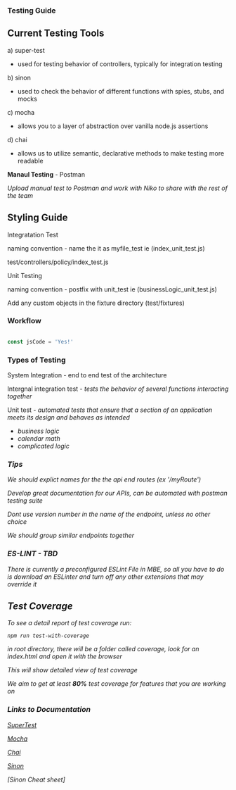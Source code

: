 ### Testing Guide

## Current Testing Tools 
a) super-test 

- used for testing behavior of controllers, typically for integration testing

b) sinon 
 
 - used to check the behavior of different functions with spies, stubs, and mocks

c) mocha 

- allows you to a layer of abstraction over vanilla node.js assertions 

d) chai 

- allows us to utilize semantic, declarative methods to make testing more readable 


<b>Manaul Testing</b>  - Postman 

<i>Upload manual test to Postman and work with Niko to share with the rest of the team </i>


## Styling Guide 

Integratation Test 

naming convention - name the it as myfile_test ie (index_unit_test.js) 

test/controllers/policy/index_test.js 


Unit Testing

naming convention - postfix with unit_test ie (businessLogic_unit_test.js) 

Add any custom objects in the fixture directory (test/fixtures)

### Workflow 
```js

const jsCode = 'Yes!'

```

### Types of Testing
System Integration - end to end test of the architecture  

Intergnal integration test - <i> tests the behavior of several functions interacting together </i>

Unit test - <i> automated tests that ensure that a section of an application meets its design and behaves as intended <i>
* business logic 
* calendar math
* complicated logic 

### Tips 
We should explict names for the the api end routes (ex '/myRoute')

Develop great documentation for our APIs, can be automated with postman testing suite 

Dont use version number in the name of the endpoint, unless no other choice 

We should group similar endpoints together 

### ES-LINT - TBD
<i>There is currently a preconfigured ESLint File in MBE, so all you have to do is download an ESLinter and turn off any other extensions that may override it </i>
## Test Coverage 

To see a detail report of test coverage run: 
```
npm run test-with-coverage
```

in root directory, there will be a folder called coverage, look for an index.html and open it with the browser

This will show detailed view of test coverage 

We aim to get at least <b>80%</b> test coverage for features that you are working on 

### Links to Documentation 

[SuperTest](https://www.npmjs.com/package/supertest)

[Mocha](https://mochajs.org/)

[Chai](https://www.chaijs.com/api/bdd/)

[Sinon](https://sinonjs.org/releases/latest/)

[Sinon Cheat sheet]
